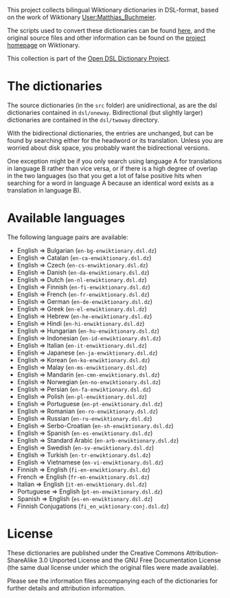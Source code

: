 This project collects bilingual Wiktionary dictionaries in DSL-format, based on the work of Wiktionary [User:Matthias_Buchmeier](http://en.wiktionary.org/wiki/User:Matthias_Buchmeier).

The scripts used to convert these dictionaries can be found [here](https://github.com/dohliam/dsl-tools/tree/master/wikt2dsl), and the original source files and other information can be found on the [project homepage](https://en.wiktionary.org/wiki/User:Matthias_Buchmeier) on Wiktionary.

This collection is part of the [Open DSL Dictionary Project](https://github.com/open-dsl-dict).

# The dictionaries

The source dictionaries (in the `src` folder) are unidirectional, as are the dsl dictionaries contained in `dsl/oneway`. Bidirectional (but slightly larger) dictionaries are contained in the `dsl/twoway` directory.

With the bidirectional dictionaries, the entries are unchanged, but can be found by searching either for the headword or its translation. Unless you are worried about disk space, you probably want the bidirectional versions.

One exception might be if you only search using language A for translations in language B rather than vice versa, or if there is a high degree of overlap in the two languages (so that you get a lot of false positive hits when searching for a word in language A because an identical word exists as a translation in language B).

# Available languages

The following language pairs are available:

* English => Bulgarian (`en-bg-enwiktionary.dsl.dz`)
* English => Catalan (`en-ca-enwiktionary.dsl.dz`)
* English => Czech (`en-cs-enwiktionary.dsl.dz`)
* English => Danish (`en-da-enwiktionary.dsl.dz`)
* English => Dutch (`en-nl-enwiktionary.dsl.dz`)
* English => Finnish (`en-fi-enwiktionary.dsl.dz`)
* English => French (`en-fr-enwiktionary.dsl.dz`)
* English => German (`en-de-enwiktionary.dsl.dz`)
* English => Greek (`en-el-enwiktionary.dsl.dz`)
* English => Hebrew (`en-he-enwiktionary.dsl.dz`)
* English => Hindi (`en-hi-enwiktionary.dsl.dz`)
* English => Hungarian (`en-hu-enwiktionary.dsl.dz`)
* English => Indonesian (`en-id-enwiktionary.dsl.dz`)
* English => Italian (`en-it-enwiktionary.dsl.dz`)
* English => Japanese (`en-ja-enwiktionary.dsl.dz`)
* English => Korean (`en-ko-enwiktionary.dsl.dz`)
* English => Malay (`en-ms-enwiktionary.dsl.dz`)
* English => Mandarin (`en-cmn-enwiktionary.dsl.dz`)
* English => Norwegian (`en-no-enwiktionary.dsl.dz`)
* English => Persian (`en-fa-enwiktionary.dsl.dz`)
* English => Polish (`en-pl-enwiktionary.dsl.dz`)
* English => Portuguese (`en-pt-enwiktionary.dsl.dz`)
* English => Romanian (`en-ro-enwiktionary.dsl.dz`)
* English => Russian (`en-ru-enwiktionary.dsl.dz`)
* English => Serbo-Croatian (`en-sh-enwiktionary.dsl.dz`)
* English => Spanish (`en-es-enwiktionary.dsl.dz`)
* English => Standard Arabic (`en-arb-enwiktionary.dsl.dz`)
* English => Swedish (`en-sv-enwiktionary.dsl.dz`)
* English => Turkish (`en-tr-enwiktionary.dsl.dz`)
* English => Vietnamese (`en-vi-enwiktionary.dsl.dz`)
* Finnish => English (`fi-en-enwiktionary.dsl.dz`)
* French => English (`fr-en-enwiktionary.dsl.dz`)
* Italian => English (`it-en-enwiktionary.dsl.dz`)
* Portuguese => English (`pt-en-enwiktionary.dsl.dz`)
* Spanish => English (`es-en-enwiktionary.dsl.dz`)
* Finnish Conjugations (`fi_en_wiktionary-conj.dsl.dz`)

# License

These dictionaries are published under the Creative Commons Attribution-ShareAlike 3.0 Unported License and the GNU Free Documentation License (the same dual license under which the original files were made available).

Please see the information files accompanying each of the dictionaries for further details and attribution information.
